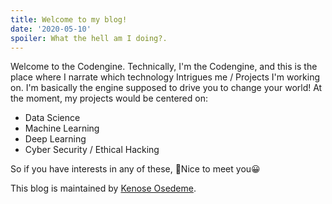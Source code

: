 ```yaml
---
title: Welcome to my blog!
date: '2020-05-10'
spoiler: What the hell am I doing?.
---
```


Welcome to the Codengine. Technically, I'm the Codengine, and this is the place where I narrate which technology Intrigues me / Projects I'm working on. I'm basically the engine supposed to drive you to change your world!
At the moment, my projects would be centered on:

* Data Science
* Machine Learning
* Deep Learning
* Cyber Security / Ethical Hacking

So if you have interests in any of these, 🤝Nice to meet you😀

This blog is maintained by [Kenose Osedeme](https://twitter.com/thekenose).